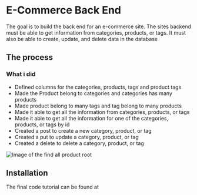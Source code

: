 # E-Commerce Back End

The goal is to build the back end for an e-commerce site. The sites backend must be able to get information from categories, products, or tags. It must also be able to create, update, and delete data in the database

## The process

### What i did
* Defined columns for the categories, products, tags and product tags
* Made the Product belong to categories and categories has many products
* Made product belong to many tags and tag belong to many products
* Made it able to get all the information from categories, products, or tags
* Made it able to get all the information for one of the categories, products, or tags by id
* Created a post to create a new category, product, or tag
* Created a put to update a category, product, or tag
* Created a delete to delete a category, product, or tag

![Image of the find all product root]()
  
## Installation 
The final code tutorial can be found at 
